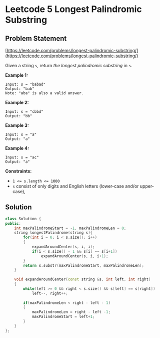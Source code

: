 # Leetcode 5 Longest Palindromic Substring

## Problem Statement

[https://leetcode.com/problems/longest-palindromic-substring/](https://leetcode.com/problems/longest-palindromic-substring/)

Given a string `s`, return _the longest palindromic substring_ in `s`.

**Example 1:**

```text
Input: s = "babad"
Output: "bab"
Note: "aba" is also a valid answer.
```

**Example 2:**

```text
Input: s = "cbbd"
Output: "bb"
```

**Example 3:**

```text
Input: s = "a"
Output: "a"
```

**Example 4:**

```text
Input: s = "ac"
Output: "a"
```

**Constraints:**

* `1 <= s.length <= 1000`
* `s` consist of only digits and English letters \(lower-case and/or upper-case\),

## Solution

```cpp
class Solution {
public:
    int maxPalindromeStart = -1, maxPalindromeLen = 0;
    string longestPalindrome(string s){
        for(int i = 0; i < s.size(); i++)
        {
            expandAroundCenter(s, i, i);
            if(i < s.size() - 1 && s[i] == s[i+1])
                expandAroundCenter(s, i, i+1);
        }
        return s.substr(maxPalindromeStart, maxPalindromeLen);    
    }
    
    void expandAroundCenter(const string &s, int left, int right)
    {
        while(left >= 0 && right < s.size() && s[left] == s[right])
            left--, right++;
            
        if(maxPalindromeLen < right - left - 1)
        {
            maxPalindromeLen = right - left -1;
            maxPalindromeStart = left+1;
        }
    }
};
```

